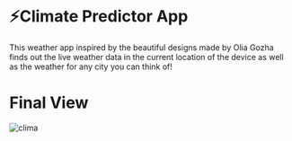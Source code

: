 # ⚡Climate Predictor App
  This weather app inspired by the beautiful designs made by Olia Gozha finds out the live weather data in the current location of the device as well as the weather for any city you can think of!
 
 # Final View
 ![clima](https://user-images.githubusercontent.com/74127239/137891774-d91d2c25-af90-4085-94c6-ff35da04f213.gif)
